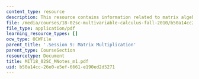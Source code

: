 ```yaml
---
content_type: resource
description: This resource contains information related to matrix algebra.
file: /media/courses/18-02sc-multivariable-calculus-fall-2010/b50a14cc26e0e5ef6661e190ed2d5271_MIT18_02SC_MNotes_m1.pdf
file_type: application/pdf
learning_resource_types: []
ocw_type: OCWFile
parent_title: '.Session 9: Matrix Multiplication'
parent_type: CourseSection
resourcetype: Document
title: MIT18_02SC_MNotes_m1.pdf
uid: b50a14cc-26e0-e5ef-6661-e190ed2d5271
---
```

